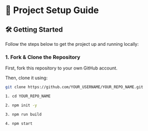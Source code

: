 # 🚀 Project Setup Guide

## 🛠️ Getting Started

Follow the steps below to get the project up and running locally:

### 1. Fork & Clone the Repository

First, fork this repository to your own GitHub account.

Then, clone it using:

```bash
git clone https://github.com/YOUR_USERNAME/YOUR_REPO_NAME.git

1. cd YOUR_REPO_NAME

2. npm init -y

3. npm run build

4. npm start
